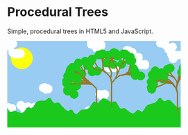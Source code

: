 Procedural Trees
================

Simple, procedural trees in HTML5 and JavaScript.

![Example output](output.png)